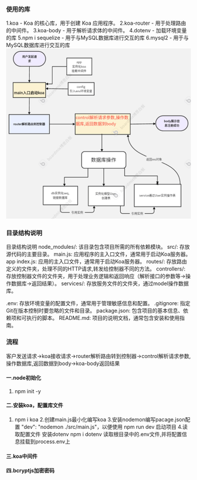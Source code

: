 ### 使用的库
1.koa - Koa 的核心库，用于创建 Koa 应用程序。
2.koa-router - 用于处理路由的中间件。
3.koa-body - 用于解析请求体的中间件。
4.dotenv - 加载环境变量的库
5.npm i sequelize - 用于与MySQL数据库进行交互的库
6.mysql2 - 用于与MySQL数据库进行交互的库
<img src="./koa基本流程图.png" alt="koa">
### 目录结构说明
目录结构说明
node_modules/: 该目录包含项目所需的所有依赖模块。
src/: 存放源代码的主要目录。
  main.js: 应用程序的主入口文件，通常用于启动Koa服务器。
  app index.js: 应用的主入口文件，通常用于启动Koa服务器。
  routes/: 存放路由定义的文件夹，处理不同的HTTP请求,转发给控制器不同的方法。
  controllers/: 存放控制器文件的文件夹，用于处理业务逻辑和返回响应（解析接口的参数等->操作数据库->返回结果）。
  services/: 存放服务文件的文件夹，通过model操作数据库。

.env: 存放环境变量的配置文件，通常用于管理敏感信息和配置。
.gitignore: 指定Git在版本控制时要忽略的文件和目录。
package.json: 包含项目的基本信息、依赖项和可执行的脚本。
README.md: 项目的说明文档，通常包含安装和使用指南。
### 流程
客户发送请求->koa接收请求->router解析路由转到控制器->control解析请求参数,操作数据库,返回数据到body->koa-body返回结果
#### 一.node初始化
1. npm init -y
#### 二.安装koa，配置库文件
 1. npm i koa
 2.创建main.js最小化编写koa
 3.安装nodemon编写pacage.json配置 "dev": "nodemon ./src/main.js"，以便使用 npm run dev 启动项目
 4.读取配置文件 安装dotenv npm i dotenv 读取根目录中的.env文件,并将配置信息挂载到process.env上
 #### 三.koa中间件
 #### 四.bcryptjs加密密码